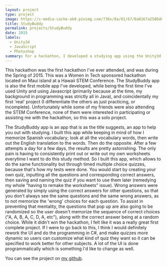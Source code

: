 ```yaml
---
layout: project
type: project
image: https://s-media-cache-ak0.pinimg.com/736x/0a/81/67/0a8167a2586d67ec51684f3a3116d1a4.jpg
title: StudyBuddy
permalink: projects/StudyBuddy
date: 2015
labels:
  - Unity3d
  - JavaScript
  - Photoshop
summary: For a hackathon, I developed a studying app using the Unity3d framework and JavaScript as the language. The app is more aimed for language or math, as I've personally used it to study Spanish.
---
```


This hackathon was the first hackathon I've ever attended, and was during the Spring of 2015. This was a Women in Tech sponsored hackathon located on Maui island at a Hawaii STEM Conference. The StudyBuddy app is also the first mobile app I've developed, while being the first time I've used Unity and using Javascript (primarily because at the time, my background in programming was strictly all in Java), and coincidentally my first 'real' project (I differentiate the others as just practicing, or incomplete).
Unfortunately while some of my friends were also attending the STEM Conference, none of them were interested in participating or assisting me with the hackathon, so this was a solo project.

The StudyBuddy app is an app that is as the title suggests, an app to help you out with studying. I built this app while keeping in mind of how I memorize Spanish vocabulary; look at all the vocabulary words, then write out the English translation to the words. Then do the opposite. After a few attempts a day for a few days, the results are pretty astonishing. The only pain is having to consistently print out or write out my own worksheets everytime I want to do this study method.
So I built this app, which allows to do the same functionality but through timed multiple choice quizzes, because that's how my tests were done. You would start by creating your own quiz, inputting all the questions and corresponding correct answers, then saving and naming the quiz if you want to use them later (remedying my whole "having to remake the worksheets" issue). Wrong answers were generated by simply using the correct answers for other questions, so that you don't always see the same questions and the same wrong answers, as to not memorize the 'wrong' choices for each question. To assist in preventing that mentality, the questions that pop up are also going to be randomized so the user doesn't memorize the sequence of correct choices ("A, A, B, A, C, D, A, etc"), along with the correct answer being at a random choice.
While it didn't win the hackathon, I felt like it was a really great first complete project. If I were to go back to this, I think I would definitely rework the UI and do the programming in C#, and make quizzes more dynamic so users can customize what kind of quiz they want so it can be specified to work better for other subjects. A lot of the UI is done programmatically which is something I'd like to change as well.

You can see the project on [my github](https://github.com/SenderJosh/StudyBuddy-Unity-App).



